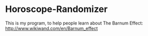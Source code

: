 # Horoscope-Randomizer
This is my program, to help people learn about The Barnum Effect:
http://www.wikiwand.com/en/Barnum_effect
